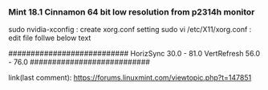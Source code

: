 ### Mint 18.1 Cinnamon 64 bit low resolution from p2314h monitor

sudo nvidia-xconfig          : create xorg.conf setting
sudo vi /etc/X11/xorg.conf   : edit file follwe below text

###########################
HorizSync       30.0 - 81.0
VertRefresh     56.0 - 76.0
###########################


link(last comment): https://forums.linuxmint.com/viewtopic.php?t=147851